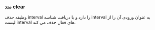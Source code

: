 ### متد clear

وظیفه حذف interval را دارد و با دریافت شناسه interval به عنوان ورودی آن را از لیست interval های فعال حذف می کند.
